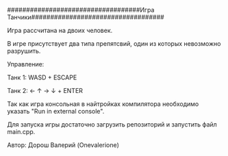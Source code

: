 ###################################Игра Танчики###################################  

Игра рассчитана на двоих человек.

В игре присутствует два типа препятсвий, один из которых невозможно разрушить.

Управление:

Танк 1: 
WASD + ESCAPE

Танк 2: 
←  ↑  → ↓ + ENTER

Так как игра консольная в найтройках компилятора необходимо указать "Run in external console".

Для запуска игры достаточно загрузить репозиторий и запустить файл main.cpp.

Автор:
Дорош Валерий (Onevalerione)
